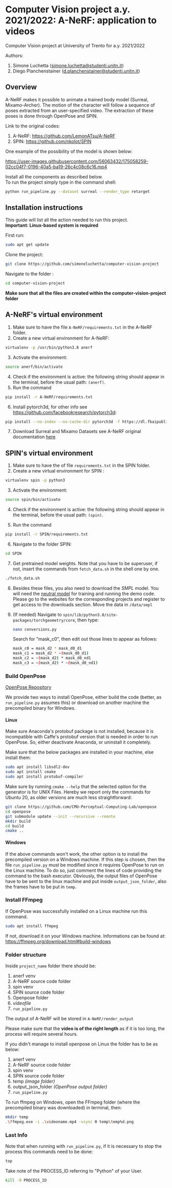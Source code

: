 # Computer Vision project a.y. 2021/2022: A-NeRF: application to videos

Computer Vision project at University of Trento for a.y. 2021/2022

Authors:
1. Simone Luchetta (simone.luchetta@studenti.unitn.it)
2. Diego Planchenstainer (d.planchenstainer@studenti.unitn.it)

## Overview

A-NeRF makes it possible to animate a trained body model (Surreal, Mixamo-Archer). The motion of the character will follow a sequence of poses extracted from an user-specified video. The extraction of these poses is done through OpenPose and SPIN.

Link to the original codes:
1. A-NeRF: https://github.com/LemonATsu/A-NeRF
2. SPIN: https://github.com/nkolot/SPIN

One example of the possibility of the model is shown below:

<!-- ![Alt Text](https://media.giphy.com/media/vFKqnCdLPNOKc/giphy.gif) -->

https://user-images.githubusercontent.com/56063432/175058259-02cc04f7-0196-40a5-ba19-26c4c08c6c16.mp4



Install all the components as described below.  
To run the project simply type in the command shell:
```bash
python run_pipeline.py --dataset surreal --render_type retarget
```

## Installation instructions
This guide will list all the action needed to run this project.  
**Important: Linux-based system is required**

First run:
```bash
sudo apt get update
```

Clone the project:
```bash
git clone https://github.com/simoneluchetta/computer-vision-project
```

Navigate to the folder :
```bash
cd computer-vision-project
```

**Make sure that all the files are created within the computer-vision-project folder**

## A-NeRF's virtual environment

1. Make sure to have the file `A-NeRF/requirements.txt` in the A-NeRF folder.
2. Create a new virtual environment for A-NeRF: 
```bash
virtualenv -p /usr/bin/python3.8 anerf
```
3. Activate the environment: 
```bash
source anerf/bin/activate
```
4. Check if the environment is active: the following string should appear in the terminal, before the usual path: `(anerf)`.
5. Run the command 
```bash
pip install -r A-NeRF/requirements.txt
```
6. Install pytorch3d, for other info see https://github.com/facebookresearch/pytorch3d:
```bash
pip install --no-index --no-cache-dir pytorch3d -f https://dl.fbaipublicfiles.com/pytorch3d/packaging/wheels/py38_cu113_pyt1110/download.html
```
7. Download Surreal and Mixamo Datasets see A-NeRF original documentation [here](/A-NeRF/data/README.md)


## SPIN's virtual environment

1. Make sure to have the of file `requirements.txt` in the SPIN folder.
2. Create a new virtual environment for SPIN : 
```bash
virtualenv spin -p python3
```
3. Activate the environment: 
```bash
source spin/bin/activate
```
4. Check if the environment is active: the following string should appear in the terminal, before the usual path: `(spin)`.

5. Run the command
```bash
pip install -r SPIN/requirements.txt
```

6. Navigate to the folder SPIN:
```bash
cd SPIN
```

7. Get pretrained model weights. Note that you have to be superuser, if not, insert the commands from `fetch_data.sh` in the shell one by one.
```bash
./fetch_data.sh
```

8. Besides these files, you also need to download the *SMPL* model. You will need the [neutral model](http://smplify.is.tue.mpg.de) for training and running the demo code. Please go to the websites for the corresponding projects and register to get access to the downloads section. Move the data in `/data/smpl`

9. (If needed) Navigate to `spin/lib/python3.8/site-packages/torchgeometry/core`, then type:

    ```bash
    nano conversions.py
    ```

    Search for "mask_c0", then edit out those lines to appear as follows:

    ```bash
    mask_c0 = mask_d2 * mask_d0_d1
    mask_c1 = mask_d2 * ~(mask_d0_d1)
    mask_c2 = ~(mask_d2) * mask_d0_nd1
    mask_c3 = ~(mask_d2) * ~(mask_d0_nd1)
    ```


### Build OpenPose
[OpenPose Repository](https://github.com/CMU-Perceptual-Computing-Lab/openpose/blob/master/doc/installation/0_index.md#compiling-and-running-openpose-from-source)

We provide two ways to install OpenPose, either build the code (better, as `run_pipeline.py` assumes this) or download on another machine the precompiled binary for Windows.

#### Linux
Make sure Anaconda's protobuf package is not installed, because it is incompatible with Caffe's protobuf version that is needed in order to run OpenPose. So, either deactivate Anaconda, or uninstall it completely.

Make sure that the below packages are installed in your machine, else install them:
```bash
sudo apt install libsdl2-dev
sudo apt install cmake
sudo apt install protobuf-compiler
```
Make sure by running `cmake --help` that the selected option for the generator is for UNIX Files. Hereby we report only the commands for Ubuntu 20, as older versions are much less straightforward:
```bash
git clone https://github.com/CMU-Perceptual-Computing-Lab/openpose
cd openpose
git submodule update --init --recursive --remote
mkdir build
cd build
cmake ..
```

#### Windows

If the above commands won't work, the other option is to install the precompiled version on a Windows machine.
If this step is chosen, then the file `run_pipeline.py` must be modified since it requires OpenPose to run on the Linux machine. To do so, just comment the lines of code providing the command to the bash executor. Obviously, the output files of OpenPose have to be sent to the linux machine and put inside `output_json_folder`, also the frames have to be put in `temp`.


### Install FFmpeg
If OpenPose was successfully installed on a Linux machine run this command.
```bash
sudo apt install ffmpeg
```  

If not, download it on your Windows machine. Informations can be found at:
https://ffmpeg.org/download.html#build-windows

### Folder structure
Inside `project_name` folder there should be:
1. anerf venv
2. A-NeRF source code folder
3. spin venv
4. SPIN source code folder
5. Openpose folder
6. *videofile*
7. `run_pipeline.py`

The output of A-NeRF will be stored in ```A-NeRF/render_output```

Please make sure that the **video is of the right length** as if it is too long, the process will require several hours.

If you didn't manage to install openpose on Linux the folder has to be as below:
1. anerf venv
2. A-NeRF source code folder
3. spin venv
4. SPIN source code folder
5. temp *(image folder)*
6. output_json_folder *(OpenPose output folder)*
7. `run_pipeline.py`

To run ffmpeg on Windows, open the FFmpeg folder (where the precompiled binary was downloaded) in terminal, then:
```bash
mkdir temp
.\ffmpeg.exe -i .\videoname.mp4 -vsync 0 temp\temp%d.png
```

### Last Info

Note that when running with `run_pipeline.py`, if it is necessary to stop the process this commands need to be done:
```bash
top
```

Take note of the PROCESS_ID referring to "Python" of your User.

```bash
kill -9 PROCESS_ID
```
